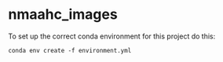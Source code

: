 # nmaahc_images

To set up the correct conda environment for this project do this:

```
conda env create -f environment.yml
```
